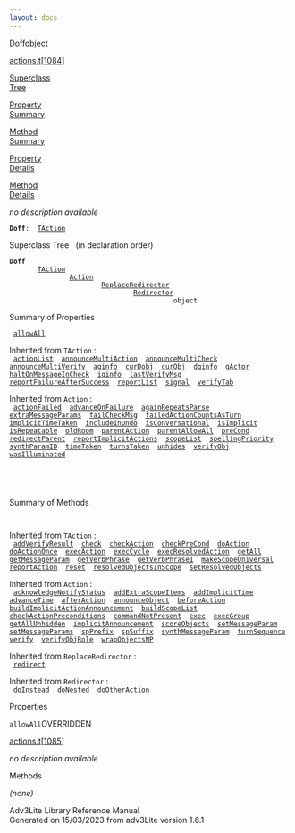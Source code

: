 ```yaml
---
layout: docs
---
```

<span class="title">Doff</span><span class="type">object</span>

[actions.t](../file/actions.t.html)\[[1084](../source/actions.t.html#1084)\]

[Superclass  
Tree](#_SuperClassTree_)

[Property  
Summary](#_PropSummary_)

[Method  
Summary](#_MethodSummary_)

[Property  
Details](#_Properties_)

[Method  
Details](#_Methods_)

<div class="fdesc">

*no description available*

**`Doff`**` :   `[`TAction`](../object/TAction.html)

</div>

<span id="_SuperClassTree_"></span>

<div class="mjhd">

<span class="hdln">Superclass Tree</span>   (in declaration order)

</div>

**`Doff`**  
`         `[`TAction`](../object/TAction.html)  
`                 `[`Action`](../object/Action.html)  
`                         `[`ReplaceRedirector`](../object/ReplaceRedirector.html)  
`                                 `[`Redirector`](../object/Redirector.html)  
`                                         object`  
<span id="_PropSummary_"></span>

<div class="mjhd">

<span class="hdln">Summary of Properties</span>  

</div>

` `[`allowAll`](#allowAll)`  `

Inherited from `TAction` :  
` `[`actionList`](../object/TAction.html#actionList)`  `[`announceMultiAction`](../object/TAction.html#announceMultiAction)`  `[`announceMultiCheck`](../object/TAction.html#announceMultiCheck)`  `[`announceMultiVerify`](../object/TAction.html#announceMultiVerify)`  `[`aqinfo`](../object/TAction.html#aqinfo)`  `[`curDobj`](../object/TAction.html#curDobj)`  `[`curObj`](../object/TAction.html#curObj)`  `[`dqinfo`](../object/TAction.html#dqinfo)`  `[`gActor`](../object/TAction.html#gActor)`  `[`haltOnMessageInCheck`](../object/TAction.html#haltOnMessageInCheck)`  `[`iqinfo`](../object/TAction.html#iqinfo)`  `[`lastVerifyMsg`](../object/TAction.html#lastVerifyMsg)`  `[`reportFailureAfterSuccess`](../object/TAction.html#reportFailureAfterSuccess)`  `[`reportList`](../object/TAction.html#reportList)`  `[`signal`](../object/TAction.html#signal)`  `[`verifyTab`](../object/TAction.html#verifyTab)`  `

Inherited from `Action` :  
` `[`actionFailed`](../object/Action.html#actionFailed)`  `[`advanceOnFailure`](../object/Action.html#advanceOnFailure)`  `[`againRepeatsParse`](../object/Action.html#againRepeatsParse)`  `[`extraMessageParams`](../object/Action.html#extraMessageParams)`  `[`failCheckMsg`](../object/Action.html#failCheckMsg)`  `[`failedActionCountsAsTurn`](../object/Action.html#failedActionCountsAsTurn)`  `[`implicitTimeTaken`](../object/Action.html#implicitTimeTaken)`  `[`includeInUndo`](../object/Action.html#includeInUndo)`  `[`isConversational`](../object/Action.html#isConversational)`  `[`isImplicit`](../object/Action.html#isImplicit)`  `[`isRepeatable`](../object/Action.html#isRepeatable)`  `[`oldRoom`](../object/Action.html#oldRoom)`  `[`parentAction`](../object/Action.html#parentAction)`  `[`parentAllowAll`](../object/Action.html#parentAllowAll)`  `[`preCond`](../object/Action.html#preCond)`  `[`redirectParent`](../object/Action.html#redirectParent)`  `[`reportImplicitActions`](../object/Action.html#reportImplicitActions)`  `[`scopeList`](../object/Action.html#scopeList)`  `[`spellingPriority`](../object/Action.html#spellingPriority)`  `[`synthParamID`](../object/Action.html#synthParamID)`  `[`timeTaken`](../object/Action.html#timeTaken)`  `[`turnsTaken`](../object/Action.html#turnsTaken)`  `[`unhides`](../object/Action.html#unhides)`  `[`verifyObj`](../object/Action.html#verifyObj)`  `[`wasIlluminated`](../object/Action.html#wasIlluminated)`  `

` `

` `

<span id="_MethodSummary_"></span>

<div class="mjhd">

<span class="hdln">Summary of Methods</span>  

</div>

` `

Inherited from `TAction` :  
` `[`addVerifyResult`](../object/TAction.html#addVerifyResult)`  `[`check`](../object/TAction.html#check)`  `[`checkAction`](../object/TAction.html#checkAction)`  `[`checkPreCond`](../object/TAction.html#checkPreCond)`  `[`doAction`](../object/TAction.html#doAction)`  `[`doActionOnce`](../object/TAction.html#doActionOnce)`  `[`execAction`](../object/TAction.html#execAction)`  `[`execCycle`](../object/TAction.html#execCycle)`  `[`execResolvedAction`](../object/TAction.html#execResolvedAction)`  `[`getAll`](../object/TAction.html#getAll)`  `[`getMessageParam`](../object/TAction.html#getMessageParam)`  `[`getVerbPhrase`](../object/TAction.html#getVerbPhrase)`  `[`getVerbPhrase1`](../object/TAction.html#getVerbPhrase1)`  `[`makeScopeUniversal`](../object/TAction.html#makeScopeUniversal)`  `[`reportAction`](../object/TAction.html#reportAction)`  `[`reset`](../object/TAction.html#reset)`  `[`resolvedObjectsInScope`](../object/TAction.html#resolvedObjectsInScope)`  `[`setResolvedObjects`](../object/TAction.html#setResolvedObjects)`  `

Inherited from `Action` :  
` `[`acknowledgeNotifyStatus`](../object/Action.html#acknowledgeNotifyStatus)`  `[`addExtraScopeItems`](../object/Action.html#addExtraScopeItems)`  `[`addImplicitTime`](../object/Action.html#addImplicitTime)`  `[`advanceTime`](../object/Action.html#advanceTime)`  `[`afterAction`](../object/Action.html#afterAction)`  `[`announceObject`](../object/Action.html#announceObject)`  `[`beforeAction`](../object/Action.html#beforeAction)`  `[`buildImplicitActionAnnouncement`](../object/Action.html#buildImplicitActionAnnouncement)`  `[`buildScopeList`](../object/Action.html#buildScopeList)`  `[`checkActionPreconditions`](../object/Action.html#checkActionPreconditions)`  `[`commandNotPresent`](../object/Action.html#commandNotPresent)`  `[`exec`](../object/Action.html#exec)`  `[`execGroup`](../object/Action.html#execGroup)`  `[`getAllUnhidden`](../object/Action.html#getAllUnhidden)`  `[`implicitAnnouncement`](../object/Action.html#implicitAnnouncement)`  `[`scoreObjects`](../object/Action.html#scoreObjects)`  `[`setMessageParam`](../object/Action.html#setMessageParam)`  `[`setMessageParams`](../object/Action.html#setMessageParams)`  `[`spPrefix`](../object/Action.html#spPrefix)`  `[`spSuffix`](../object/Action.html#spSuffix)`  `[`synthMessageParam`](../object/Action.html#synthMessageParam)`  `[`turnSequence`](../object/Action.html#turnSequence)`  `[`verify`](../object/Action.html#verify)`  `[`verifyObjRole`](../object/Action.html#verifyObjRole)`  `[`wrapObjectsNP`](../object/Action.html#wrapObjectsNP)`  `

Inherited from `ReplaceRedirector` :  
` `[`redirect`](../object/ReplaceRedirector.html#redirect)`  `

Inherited from `Redirector` :  
` `[`doInstead`](../object/Redirector.html#doInstead)`  `[`doNested`](../object/Redirector.html#doNested)`  `[`doOtherAction`](../object/Redirector.html#doOtherAction)`  `

<span id="_Properties_"></span>

<div class="mjhd">

<span class="hdln">Properties</span>  

</div>

<span id="allowAll"></span>

`allowAll`<span class="rem">OVERRIDDEN</span>

[actions.t](../file/actions.t.html)\[[1085](../source/actions.t.html#1085)\]

<div class="desc">

*no description available*

</div>

<span id="_Methods_"></span>

<div class="mjhd">

<span class="hdln">Methods</span>  

</div>

*(none)*

<div class="ftr">

Adv3Lite Library Reference Manual  
Generated on 15/03/2023 from adv3Lite version 1.6.1

</div>

